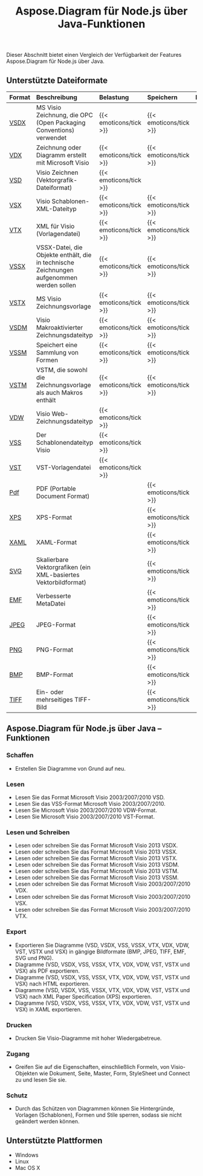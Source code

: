 ﻿---
title: Aspose.Diagram für Node.js über Java-Funktionen
type: docs
weight: 10
url: /de/java/aspose-diagram-for-node-js-via-java-features/
description: Visio Diagram Node.js via Java API feature list include read, write, export, print and access Microsoft Visio 2003, 2007, 2010, 2013, VSD, VSSM, VSTX, VSSM, VST formats.
---
Dieser Abschnitt bietet einen Vergleich der Verfügbarkeit der Features Aspose.Diagram für Node.js über Java.
## **Unterstützte Dateiformate**

|**Format**|**Beschreibung**|**Belastung**|**Speichern**|**Bemerkungen**|
|:- |:- |:- |:- |:- |
|[VSDX](https://docs.fileformat.com/visio/vsdx/)|MS Visio Zeichnung, die OPC (Open Packaging Conventions) verwendet|{{< emoticons/tick >}}|{{< emoticons/tick >}}||
|[VDX](https://docs.fileformat.com/visio/vdx/)|Zeichnung oder Diagramm erstellt mit Microsoft Visio|{{< emoticons/tick >}}|{{< emoticons/tick >}}||
|[VSD](https://docs.fileformat.com/visio/vsd/)|Visio Zeichnen (Vektorgrafik-Dateiformat)|{{< emoticons/tick >}}|||
|[VSX](https://docs.fileformat.com/visio/vsx/)|Visio Schablonen-XML-Dateityp|{{< emoticons/tick >}}|{{< emoticons/tick >}}||
|[VTX](https://docs.fileformat.com/visio/vtx/)|XML für Visio (Vorlagendatei)|{{< emoticons/tick >}}|{{< emoticons/tick >}}||
|[VSSX](https://docs.fileformat.com/visio/vssx/)|VSSX-Datei, die Objekte enthält, die in technische Zeichnungen aufgenommen werden sollen|{{< emoticons/tick >}}|{{< emoticons/tick >}}||
|[VSTX](https://docs.fileformat.com/visio/vstx/)|MS Visio Zeichnungsvorlage|{{< emoticons/tick >}}|{{< emoticons/tick >}}||
|[VSDM](https://docs.fileformat.com/visio/vsdm/)|Visio Makroaktivierter Zeichnungsdateityp|{{< emoticons/tick >}}|{{< emoticons/tick >}}||
|[VSSM](https://docs.fileformat.com/visio/vssm/)|Speichert eine Sammlung von Formen|{{< emoticons/tick >}}|{{< emoticons/tick >}}||
|[VSTM](https://docs.fileformat.com/visio/vstm/)|VSTM, die sowohl die Zeichnungsvorlage als auch Makros enthält|{{< emoticons/tick >}}|{{< emoticons/tick >}}||
|[VDW](https://docs.fileformat.com/visio/vdw/)|Visio Web-Zeichnungsdateityp|{{< emoticons/tick >}}|||
|[VSS](https://docs.fileformat.com/visio/vss/)|Der Schablonendateityp Visio|{{< emoticons/tick >}}|||
|[VST](https://docs.fileformat.com/visio/vst/)|VST-Vorlagendatei|{{< emoticons/tick >}}|||
|[Pdf](https://docs.fileformat.com/pdf/)|PDF (Portable Document Format)||{{< emoticons/tick >}}||
|[XPS](https://docs.fileformat.com/page-description-language/xps/)|XPS-Format||{{< emoticons/tick >}}||
|[XAML](https://docs.fileformat.com/web/xaml/)|XAML-Format||{{< emoticons/tick >}}||
|[SVG](https://docs.fileformat.com/specification/page-description-language/svg/)|Skalierbare Vektorgrafiken (ein XML-basiertes Vektorbildformat)||{{< emoticons/tick >}}||
|[EMF](https://docs.fileformat.com/image/emf/)|Verbesserte MetaDatei||{{< emoticons/tick >}}||
|[JPEG](https://docs.fileformat.com/image/jpeg/)|JPEG-Format||{{< emoticons/tick >}}||
|[PNG](https://docs.fileformat.com/image/png/)|PNG-Format||{{< emoticons/tick >}}||
|[BMP](https://docs.fileformat.com/image/bmp/)|BMP-Format||{{< emoticons/tick >}}||
|[TIFF](https://docs.fileformat.com/image/tiff/)|Ein- oder mehrseitiges TIFF-Bild||{{< emoticons/tick >}}||
## **Aspose.Diagram für Node.js über Java – Funktionen**
### **Schaffen**
- Erstellen Sie Diagramme von Grund auf neu.
### **Lesen**
- Lesen Sie das Format Microsoft Visio 2003/2007/2010 VSD.
- Lesen Sie das VSS-Format Microsoft Visio 2003/2007/2010.
- Lesen Sie Microsoft Visio 2003/2007/2010 VDW-Format.
- Lesen Sie Microsoft Visio 2003/2007/2010 VST-Format.
### **Lesen und Schreiben**
- Lesen oder schreiben Sie das Format Microsoft Visio 2013 VSDX.
- Lesen oder schreiben Sie das Format Microsoft Visio 2013 VSSX.
- Lesen oder schreiben Sie das Format Microsoft Visio 2013 VSTX.
- Lesen oder schreiben Sie das Format Microsoft Visio 2013 VSDM.
- Lesen oder schreiben Sie das Format Microsoft Visio 2013 VSTM.
- Lesen oder schreiben Sie das Format Microsoft Visio 2013 VSSM.
- Lesen oder schreiben Sie das Format Microsoft Visio 2003/2007/2010 VDX.
- Lesen oder schreiben Sie das Format Microsoft Visio 2003/2007/2010 VSX.
- Lesen oder schreiben Sie das Format Microsoft Visio 2003/2007/2010 VTX.
### **Export**
- Exportieren Sie Diagramme (VSD, VSDX, VSS, VSSX, VTX, VDX, VDW, VST, VSTX und VSX) in gängige Bildformate (BMP, JPEG, TIFF, EMF, SVG und PNG).
- Diagramme (VSD, VSDX, VSS, VSSX, VTX, VDX, VDW, VST, VSTX und VSX) als PDF exportieren.
- Diagramme (VSD, VSDX, VSS, VSSX, VTX, VDX, VDW, VST, VSTX und VSX) nach HTML exportieren.
- Diagramme (VSD, VSDX, VSS, VSSX, VTX, VDX, VDW, VST, VSTX und VSX) nach XML Paper Specification (XPS) exportieren.
- Diagramme (VSD, VSDX, VSS, VSSX, VTX, VDX, VDW, VST, VSTX und VSX) in XAML exportieren.
### **Drucken**
- Drucken Sie Visio-Diagramme mit hoher Wiedergabetreue.
### **Zugang**
- Greifen Sie auf die Eigenschaften, einschließlich Formeln, von Visio-Objekten wie Dokument, Seite, Master, Form, StyleSheet und Connect zu und lesen Sie sie.
### **Schutz**
- Durch das Schützen von Diagrammen können Sie Hintergründe, Vorlagen (Schablonen), Formen und Stile sperren, sodass sie nicht geändert werden können.
## **Unterstützte Plattformen**
- Windows
- Linux
- Mac OS X
